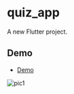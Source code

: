 # quiz_app

A new Flutter project.

## Demo

 - [Demo](https://moquizapp.netlify.app)

![pic1](https://github.com/MohammadAliOmari/Quiz_App/assets/123997624/4675ac4b-2a84-4518-92ee-849ee4dc6dff)

